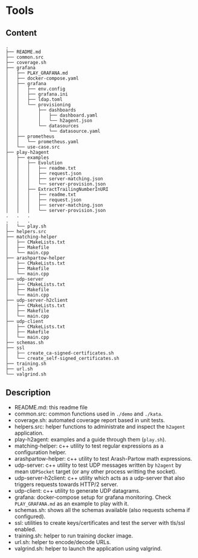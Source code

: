 # Tools

## Content

```
.
├── README.md
├── common.src
├── coverage.sh
├── grafana
│   ├── PLAY_GRAFANA.md
│   ├── docker-compose.yaml
│   ├── grafana
│   │   ├── env.config
│   │   ├── grafana.ini
│   │   ├── ldap.toml
│   │   └── provisioning
│   │       ├── dashboards
│   │       │   ├── dashboard.yaml
│   │       │   └── h2agent.json
│   │       └── datasources
│   │           └── datasource.yaml
│   ├── prometheus
│   │   └── prometheus.yaml
│   └── use-case.src
├── play-h2agent
│   ├── examples
│   │   ├── Evolution
│   │   │   ├── readme.txt
│   │   │   ├── request.json
│   │   │   ├── server-matching.json
│   │   │   └── server-provision.json
│   │   ├── ExtractTrailingNumberInURI
│   │   │   ├── readme.txt
│   │   │   ├── request.json
│   │   │   ├── server-matching.json
│   │   │   └── server-provision.json
.   .   .
.   .   .
│   └── play.sh
├── helpers.src
├── matching-helper
│   ├── CMakeLists.txt
│   ├── Makefile
│   └── main.cpp
├── arashpartow-helper
│   ├── CMakeLists.txt
│   ├── Makefile
│   └── main.cpp
├── udp-server
│   ├── CMakeLists.txt
│   ├── Makefile
│   └── main.cpp
├── udp-server-h2client
│   ├── CMakeLists.txt
│   ├── Makefile
│   └── main.cpp
├── udp-client
│   ├── CMakeLists.txt
│   ├── Makefile
│   └── main.cpp
├── schemas.sh
├── ssl
│   ├── create_ca-signed-certificates.sh
│   └── create_self-signed_certificates.sh
├── training.sh
├── url.sh
└── valgrind.sh
```

## Description

* README.md: this readme file
* common.src: common functions used in `./demo` and `./kata`.
* coverage.sh: automated coverage report based in unit tests.
* helpers.src: helper functions to administrate and inspect the `h2agent` application.
* play-h2agent: examples and a guide through them (`play.sh`).
* matching-helper: c++ utility to test regular expressions as a configuration helper.
* arashpartow-helper: c++ utility to test Arash-Partow math expressions.
* udp-server: c++ utility to test UDP messages written by `h2agent` by mean `UDPSocket` target (or any other process writting the socket).
* udp-server-h2client: c++ utility which acts as a udp-server that also triggers requests towards HTTP/2 server.
* udp-client: c++ utility to generate UDP datagrams.
* grafana: docker-compose setup for grafana monitoring. Check `PLAY_GRAFANA.md` as an example to play with it.
* schemas.sh: shows all the schemas available (also requests schema if configured).
* ssl: utilities to create keys/certificates and test the server with tls/ssl enabled.
* training.sh: helper to run training docker image.
* url.sh: helper to encode/decode URLs.
* valgrind.sh: helper to launch the application using valgrind.
